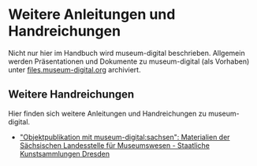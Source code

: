 # Weitere Anleitungen und Handreichungen

Nicht nur hier im Handbuch wird museum-digital beschrieben. Allgemein werden Präsentationen und Dokumente zu museum-digital (als Vorhaben) unter [files.museum-digital.org](https://files.museum-digital.org/) archiviert.

## Weitere Handreichungen

Hier finden sich weitere Anleitungen und Handreichungen zu museum-digital.

- ["Objektpublikation mit museum-digital:sachsen": Materialien der Sächsischen Landesstelle für Museumswesen - Staatliche Kunstsammlungen Dresden](https://museumswesen.skd.museum/fileadmin/userfiles/Saechsische_Landesstelle_fuer_Museumswesen/Publikationen/Handreichung_museum-digital_-_Publikation.pdf)
